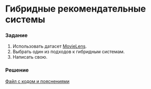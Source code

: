 # Гибридные рекомендательные системы

### Задание
1. Использовать датасет [MovieLens](https://grouplens.org/datasets/movielens/latest/).
2. Выбрать один из подходов к гибридным системам.
3. Написать свою.

### Решение
[Файл с кодом и пояснениями](/Projects/06_Recommendation_systems/02_Collaborative_filtering/Solution.ipynb)
